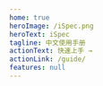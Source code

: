 ```yaml
---
home: true
heroImage: /iSpec.png
heroText: iSpec
tagline: 中文使用手册
actionText: 快速上手 →
actionLink: /guide/
features: null
---
```

